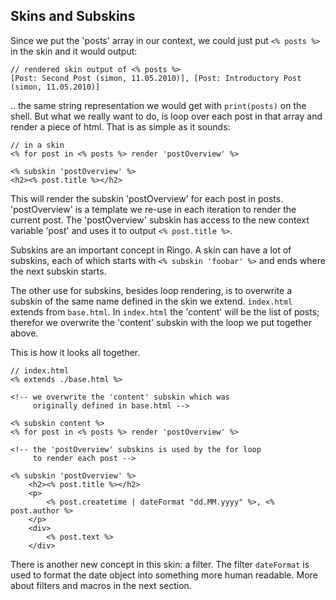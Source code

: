 Skins and Subskins
------
Since we put the 'posts' array in our context, we could just put `<% posts %>` in the skin and it would output:

    // rendered skin output of <% posts %>
    [Post: Second Post (simon, 11.05.2010)], [Post: Introductory Post (simon, 11.05.2010)]
    
.. the same string representation we would get with `print(posts)` on the shell. But what we really want to do, is loop over each post in that array and render a piece of html. That is as simple as it sounds:

    // in a skin
    <% for post in <% posts %> render 'postOverview' %>
    
    <% subskin 'postOverview' %>
    <h2><% post.title %></h2>

This will render the subskin 'postOverview' for each post in posts. 'postOverview' is a template we re-use in each iteration to render the current post. The 'postOverview' subskin has access to the new context variable 'post' and uses it to output `<% post.title %>`.

Subskins are an important concept in Ringo. A skin can have a lot of subskins, each of which starts with `<% subskin 'foobar' %>` and ends where the next subskin starts. 

The other use for subskins, besides loop rendering, is to overwrite a subskin of the same name defined in the skin we extend. `index.html` extends from `base.html`. In `index.html` the 'content' will be the list of posts; therefor we overwrite the 'content' subskin with the loop we put together above.

This is how it looks all together.

    // index.html
    <% extends ./base.html %>
    
    <!-- we overwrite the 'content' subskin which was 
         originally defined in base.html -->

    <% subskin content %>
    <% for post in <% posts %> render 'postOverview' %>

    <!-- the 'postOverview' subskins is used by the for loop 
         to render each post -->

    <% subskin 'postOverview' %>
        <h2><% post.title %></h2>
        <p>
            <% post.createtime | dateFormat "dd.MM.yyyy" %>, <% post.author %>
        </p>
        <div>
            <% post.text %>
        </div>
        
There is another new concept in this skin: a filter. The filter `dateFormat` is used to format the date object into something more human readable. More about filters and macros in the next section.
